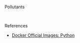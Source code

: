 <br>

Pollutants

<br>

References

* [Docker Official Images: Python](https://hub.docker.com/_/python/)

<br>
<br>

<br>
<br>

<br>
<br>

<br>
<br>
